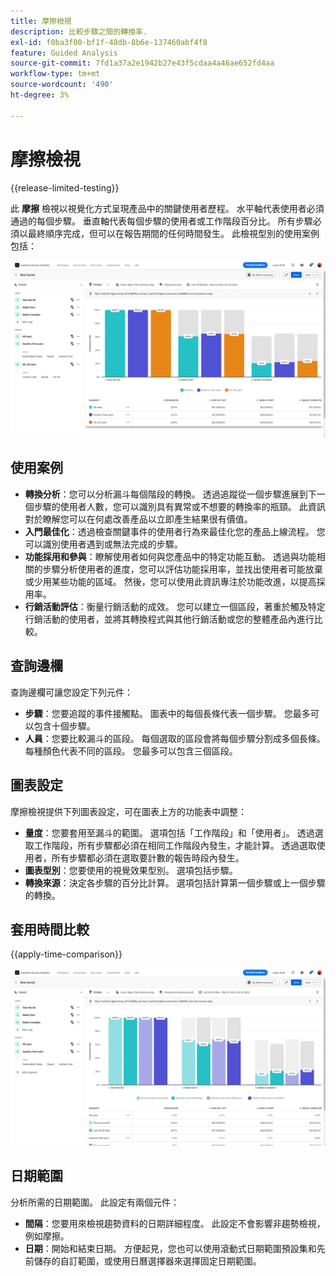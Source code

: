 ```yaml
---
title: 摩擦檢視
description: 比較步驟之間的轉換率.
exl-id: f0ba3f00-bf1f-48db-8b6e-137460abf4f8
feature: Guided Analysis
source-git-commit: 7fd1a37a2e1942b27e43f5cdaa4a46ae652fd4aa
workflow-type: tm+mt
source-wordcount: '490'
ht-degree: 3%

---
```


# 摩擦檢視

{{release-limited-testing}}

此 **摩擦** 檢視以視覺化方式呈現產品中的關鍵使用者歷程。 水平軸代表使用者必須通過的每個步驟。 垂直軸代表每個步驟的使用者或工作階段百分比。 所有步驟必須以最終順序完成，但可以在報告期間的任何時間發生。 此檢視型別的使用案例包括：

![摩擦](../assets/friction.png)

## 使用案例

* **轉換分析**：您可以分析漏斗每個階段的轉換。 透過追蹤從一個步驟進展到下一個步驟的使用者人數，您可以識別具有異常或不想要的轉換率的瓶頸。 此資訊對於瞭解您可以在何處改善產品以立即產生結果很有價值。
* **入門最佳化**：透過檢查關鍵事件的使用者行為來最佳化您的產品上線流程。 您可以識別使用者遇到或無法完成的步驟。
* **功能採用和參與**：瞭解使用者如何與您產品中的特定功能互動。 透過與功能相關的步驟分析使用者的進度，您可以評估功能採用率，並找出使用者可能放棄或少用某些功能的區域。 然後，您可以使用此資訊專注於功能改進，以提高採用率。
* **行銷活動評估**：衡量行銷活動的成效。 您可以建立一個區段，著重於觸及特定行銷活動的使用者，並將其轉換程式與其他行銷活動或您的整體產品內進行比較。

## 查詢邊欄

查詢邊欄可讓您設定下列元件：

* **步驟**：您要追蹤的事件接觸點。 圖表中的每個長條代表一個步驟。 您最多可以包含十個步驟。
* **人員**：您要比較漏斗的區段。 每個選取的區段會將每個步驟分割成多個長條。 每種顏色代表不同的區段。 您最多可以包含三個區段。

## 圖表設定

摩擦檢視提供下列圖表設定，可在圖表上方的功能表中調整：

* **量度**：您要套用至漏斗的範圍。 選項包括「工作階段」和「使用者」。 透過選取工作階段，所有步驟都必須在相同工作階段內發生，才能計算。 透過選取使用者，所有步驟都必須在選取要計數的報告時段內發生。
* **圖表型別**：您要使用的視覺效果型別。 選項包括步驟。
* **轉換來源**：決定各步驟的百分比計算。 選項包括計算第一個步驟或上一個步驟的轉換。

## 套用時間比較

{{apply-time-comparison}}

![摩擦時間比較](../assets/friction-compare.png)

## 日期範圍

分析所需的日期範圍。 此設定有兩個元件：

* **間隔**：您要用來檢視趨勢資料的日期詳細程度。 此設定不會影響非趨勢檢視，例如摩擦。
* **日期**：開始和結束日期。 方便起見，您也可以使用滾動式日期範圍預設集和先前儲存的自訂範圍，或使用日曆選擇器來選擇固定日期範圍。
